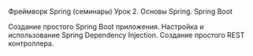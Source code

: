 Фреймворк Spring (семинары)
Урок 2. Основы Spring. Spring Boot

Создание простого Spring Boot приложения.
Настройка и использование Spring Dependency Injection.
Создание простого REST контроллера.
